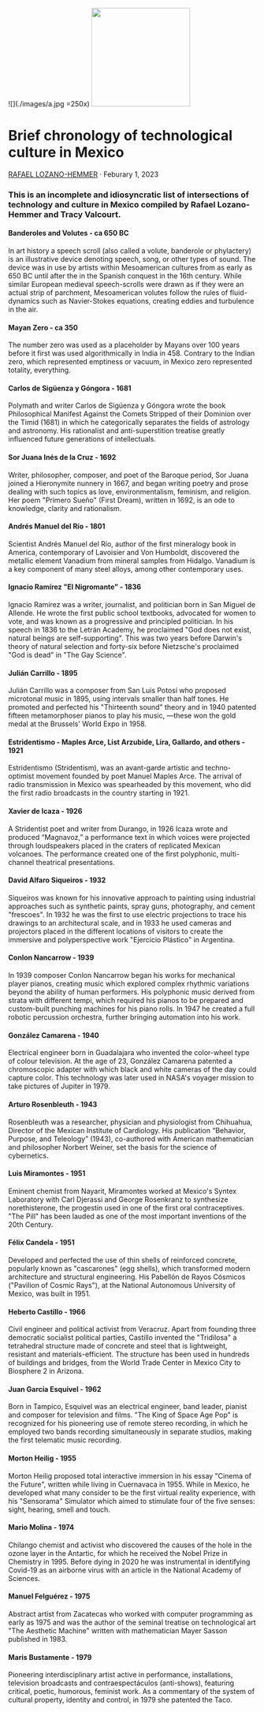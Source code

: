![](./images/a.jpg =250x)
<img src="[http://....jpg](https://github.com/antimodular/Brief-chronology-of-technological-culture-in-Mexico/blob/main/images/a.jpg)" width="200" height="200" />
# Brief chronology of technological culture in Mexico

[RAFAEL LOZANO-HEMMER](http://lozano-hemmer.com) · Feburary 1, 2023

### This is an incomplete and idiosyncratic list of intersections of technology and culture in Mexico compiled by Rafael Lozano-Hemmer and Tracy Valcourt.

#### Banderoles and Volutes - ca 650 BC
In art history a speech scroll (also called a volute, banderole or phylactery) is an illustrative device denoting speech, song, or other types of sound. The device was in use by artists within Mesoamerican cultures from as early as 650 BC until after the in the Spanish conquest in the 16th century. While similar European medieval speech-scrolls were drawn as if they were an actual strip of parchment, Mesoamerican volutes follow the rules of fluid-dynamics such as Navier-Stokes equations, creating eddies and turbulence in the air.

#### Mayan Zero - ca 350
The number zero was used as a placeholder by Mayans over 100 years before it first was used algorithmically in India in 458. Contrary to the Indian zero, which represented emptiness or vacuum, in Mexico zero represented totality, everything.

#### Carlos de Sigüenza y Góngora - 1681
Polymath and writer Carlos de Sigüenza y Góngora wrote the book Philosophical Manifest Against the Comets Stripped of their Dominion over the Timid (1681) in which he categorically separates the fields of astrology and astronomy. His rationalist and anti-superstition treatise greatly influenced future generations of intellectuals.

#### Sor Juana Inés de la Cruz - 1692
Writer, philosopher, composer, and poet of the Baroque period, Sor Juana joined a Hieronymite nunnery in 1667, and began writing poetry and prose dealing with such topics as love, environmentalism, feminism, and religion. Her poem "Primero Sueño" (First Dream), written in 1692, is an ode to knowledge, clarity and rationalism.

#### Andrés Manuel del Río - 1801
Scientist Andrés Manuel del Río, author of the first mineralogy book in America, contemporary of Lavoisier and Von Humboldt, discovered the metallic element Vanadium from mineral samples from Hidalgo. Vanadium is a key component of many steel alloys, among other contemporary uses.

#### Ignacio Ramírez "El Nigromante" - 1836
Ignacio Ramírez was a writer, journalist, and politician born in San Miguel de Allende. He wrote the first public school textbooks, advocated for women to vote, and was known as a progressive and principled politician. In his speech in 1836 to the Letrán Academy, he proclaimed "God does not exist, natural beings are self-supporting".  This was two years before Darwin's theory of natural selection and forty-six before Nietzsche's proclaimed "God is dead" in "The Gay Science".

#### Julián Carrillo - 1895
Julián Carrillo was a composer from San Luis Potosí who proposed microtonal music in 1895,  using intervals smaller than half tones. He promoted and perfected his "Thirteenth sound" theory and in 1940 patented fifteen metamorphoser pianos to play his music, —these won the gold medal at the Brussels' World Expo in 1958. 

#### Estridentismo - Maples Arce, List Arzubide, Lira, Gallardo, and others - 1921 
Estridentismo (Stridentism), was an avant-garde artistic and techno-optimist movement founded by poet Manuel Maples Arce. The arrival of radio transmission in Mexico was spearheaded by this movement, who did the first radio broadcasts in the country starting in 1921. 

#### Xavier de Icaza - 1926
A Stridentist poet and writer from Durango, in 1926 Icaza wrote and produced “Magnavoz,”  a performance text in which voices were projected through loudspeakers placed in the craters of replicated Mexican volcanoes. The performance created one of the first polyphonic, multi-channel theatrical presentations.

#### David Alfaro Siqueiros - 1932
Siqueiros was known for his innovative approach to painting using industrial approaches such as synthetic paints, spray guns, photography, and cement "frescoes". In 1932 he was the first to use electric projections to trace his drawings to an architectural scale, and in 1933 he used cameras and projectors placed in the different locations of visitors to create the immersive and polyperspective work "Ejercicio Plástico" in Argentina.

#### Conlon Nancarrow - 1939
In 1939 composer Conlon Nancarrow began his works for mechanical player pianos, creating music which explored complex rhythmic variations beyond the ability of human performers. His polyphonic music derived from strata with different tempi, which required his pianos to be prepared and custom-built punching machines for his piano rolls. In 1947 he created a full robotic percussion orchestra, further bringing automation into his work.

#### González Camarena - 1940
Electrical engineer born in Guadalajara who invented the color-wheel type of colour television. At the age of 23, González Camarena patented a chromoscopic adapter with which black and white cameras of the day could capture color. This technology was later used in NASA's voyager mission to take pictures of Jupiter in 1979.

#### Arturo Rosenbleuth - 1943
Rosenbleuth was a researcher, physician and physiologist from Chihuahua, Director of the Mexican Institute of Cardiology. His publication “Behavior, Purpose, and Teleology” (1943), co-authored with American mathematician and philosopher Norbert Weiner, set the basis for the science of cybernetics.

#### Luis Miramontes - 1951
Eminent chemist from Nayarit, Miramontes worked at Mexico's Syntex Laboratory with Carl Djerassi and George Rosenkranz to synthesize norethisterone, the progestin used in one of the first oral contraceptives. "The Pill" has been lauded as one of the most important inventions of the 20th Century.

#### Félix Candela - 1951
Developed and perfected the use of thin shells of reinforced concrete, popularly known as "cascarones" (egg shells), which transformed modern architecture and structural engineering. His Pabellón de Rayos Cósmicos ("Pavilion of Cosmic Rays"), at the National Autonomous University of Mexico, was built in 1951.

#### Heberto Castillo - 1966
Civil engineer and political activist from Veracruz. Apart from founding three democratic socialist political parties, Castillo invented the "Tridilosa" a tetrahedral structure made of concrete and steel that is lightweight, resistant and materials-efficient. The structure has been used in hundreds of buildings and bridges, from the World Trade Center in Mexico City to Biosphere 2 in Arizona.

#### Juan García Esquivel - 1962
Born in Tampico, Esquivel was an electrical engineer, band leader, pianist and composer for television and films. "The King of Space Age Pop" is recognized for his pioneering use of remote stereo recording, in which he employed two bands recording simultaneously in separate studios, making the first telematic music recording.

#### Morton Heilig - 1955
Morton Heilig proposed total interactive immersion in his essay "Cinema of the Future", written while living in Cuernavaca in 1955. While in Mexico, he developed what many consider to be the first virtual reality experience, with his "Sensorama" Simulator which aimed to stimulate four of the five senses: sight, hearing, smell and touch. 

#### Mario Molina - 1974
Chilango chemist and activist who discovered the causes of the hole in the ozone layer in the Antartic, for which he received the Nobel Prize in Chemistry in 1995. Before dying in 2020 he was instrumental in identifying Covid-19 as an airborne virus with an article in the National Academy of Sciences.

#### Manuel Felguérez - 1975
Abstract artist from Zacatecas who worked with computer programming as early as 1975 and was the author of the seminal treatise on technological art "The Aesthetic Machine" written with mathematician Mayer Sasson published in 1983.

#### Maris Bustamente - 1979
Pioneering interdisciplinary artist active in performance, installations, television broadcasts and contraespectáculos (anti-shows), featuring critical, poetic, humorous, feminist work. As a commentary of the system of cultural property, identity and control, in 1979 she patented the Taco.
